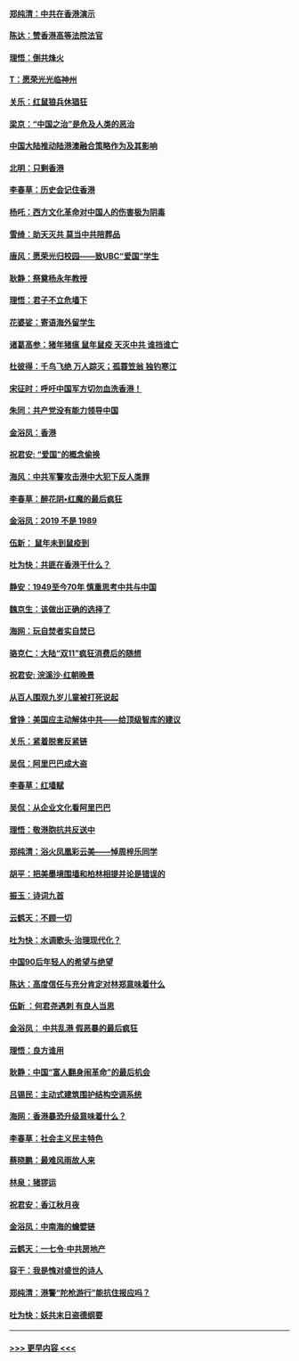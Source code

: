 #### [郑纯清：中共在香港演示](../pages/nsc993/n11670539.md?t=11211644) 
#### [陈达：赞香港高等法院法官](../pages/nsc993/n11669542.md?t=11211644) 
#### [理悟：倒共烽火](../pages/nsc993/n11668844.md?t=11211644) 
#### [T：愿荣光光临神州](../pages/nsc993/n11668421.md?t=11211644) 
#### [关乐：红鼠狼兵休猖狂](../pages/nsc993/n11668378.md?t=11211644) 
#### [梁京：“中国之治”是危及人类的恶治](../pages/nsc993/n11668328.md?t=11211644) 
#### [中国大陆推动陆港澳融合策略作为及其影响](../pages/nsc993/n11668157.md?t=11211644) 
#### [北明：只剩香港](../pages/nsc993/n11668002.md?t=11211644) 
#### [李春草：历史会记住香港](../pages/nsc993/n11667927.md?t=11211644) 
#### [杨吒：西方文化革命对中国人的伤害极为阴毒](../pages/nsc993/n11664521.md?t=11211644) 
#### [雪绮：助天灭共 莫当中共陪葬品](../pages/nsc993/n11662650.md?t=11211644) 
#### [唐风：愿荣光归校园——致UBC“爱国”学生](../pages/nsc993/n11662194.md?t=11211644) 
#### [耿静：祭奠杨永年教授](../pages/nsc993/n11662514.md?t=11211644) 
#### [理悟：君子不立危墙下](../pages/nsc993/n11662172.md?t=11211644) 
#### [花婆娑：寄语海外留学生](../pages/nsc993/n11662121.md?t=11211644) 
#### [诸葛高参：猪年猪瘟 鼠年鼠疫 天灭中共 谁挡谁亡](../pages/nsc993/n11661980.md?t=11211644) 
#### [杜彼得：千鸟飞绝 万人踪灭；孤蓑笠翁 独钓寒江](../pages/nsc993/n11661170.md?t=11211644) 
#### [宋征时：呼吁中国军方切勿血洗香港！](../pages/nsc993/n11415318.md?t=11211644) 
#### [朱同：共产党没有能力领导中国](../pages/nsc993/n11660421.md?t=11211644) 
#### [金浴凤：香港](../pages/nsc993/n11660419.md?t=11211644) 
#### [祝君安: “爱国”的概念偷换](../pages/nsc993/n11659706.md?t=11211644) 
#### [海风：中共军警攻击港中大犯下反人类罪](../pages/nsc993/n11659632.md?t=11211644) 
#### [李春草：醉花阴•红魔的最后疯狂](../pages/nsc993/n11659287.md?t=11211644) 
#### [金浴凤：2019 不是 1989](../pages/nsc993/n11657663.md?t=11211644) 
#### [伍新： 鼠年未到鼠疫到](../pages/nsc993/n11655098.md?t=11211644) 
#### [吐为快：共匪在香港干什么？](../pages/nsc993/n11654891.md?t=11211644) 
#### [静安：1949至今70年 慎重思考中共与中国](../pages/nsc993/n11651244.md?t=11211644) 
#### [魏京生：该做出正确的选择了](../pages/nsc993/n11653084.md?t=11211644) 
#### [海网：玩自焚者实自焚已](../pages/nsc993/n11652423.md?t=11211644) 
#### [骆克仁：大陆“双11”疯狂消费后的随想](../pages/nsc993/n11652305.md?t=11211644) 
#### [祝君安: 浣溪沙·红朝晚景](../pages/nsc993/n11652258.md?t=11211644) 
#### [从百人围观九岁儿童被打死说起](../pages/nsc993/n11651030.md?t=11211644) 
#### [曾铮：美国应主动解体中共——给顶级智库的建议](../pages/nsc993/n11649888.md?t=11211644) 
#### [关乐：紧着脱套反紧链](../pages/nsc993/n11649069.md?t=11211644) 
#### [吴侃：阿里巴巴成大盗](../pages/nsc993/n11645523.md?t=11211644) 
#### [李春草：红墙赋](../pages/nsc993/n11646389.md?t=11211644) 
#### [吴侃：从企业文化看阿里巴巴](../pages/nsc993/n11645476.md?t=11211644) 
#### [理悟：敬港胞抗共反送中](../pages/nsc993/n11645466.md?t=11211644) 
#### [郑纯清：浴火凤凰彩云美——悼周梓乐同学](../pages/nsc993/n11645155.md?t=11211644) 
#### [胡平：把美墨境围墙和柏林相提并论是错误的](../pages/nsc993/n11645134.md?t=11211644) 
#### [振玉：诗词九首](../pages/nsc993/n11644081.md?t=11211644) 
#### [云鹤天：不顾一切](../pages/nsc993/n11643508.md?t=11211644) 
#### [吐为快：水调歌头·治理现代化？](../pages/nsc993/n11643485.md?t=11211644) 
#### [中国90后年轻人的希望与绝望](../pages/nsc993/n11642317.md?t=11211644) 
#### [陈达：高度信任与充分肯定对林郑意味着什么](../pages/nsc993/n11641441.md?t=11211644) 
#### [伍新 ：何君尧遇刺 有良人当思](../pages/nsc993/n11641503.md?t=11211644) 
#### [金浴凤： 中共乱港  假恶暴的最后疯狂](../pages/nsc993/n11641495.md?t=11211644) 
#### [理悟：良方谁用](../pages/nsc993/n11641463.md?t=11211644) 
#### [耿静：中国“富人翻身闹革命”的最后机会](../pages/nsc993/n11640655.md?t=11211644) 
#### [吕锡民：主动式建筑围护结构空调系统](../pages/nsc993/n11640168.md?t=11211644) 
#### [海网：香港暴恐升级意味着什么？](../pages/nsc993/n11635904.md?t=11211644) 
#### [李春草：社会主义民主特色](../pages/nsc993/n11634657.md?t=11211644) 
#### [蔡晓鹏：最难风雨故人来](../pages/nsc993/n11633145.md?t=11211644) 
#### [林泉：猪猡运](../pages/nsc993/n11631469.md?t=11211644) 
#### [祝君安：香江秋月夜](../pages/nsc993/n11631440.md?t=11211644) 
#### [金浴凤：中南海的蟾嬖链](../pages/nsc993/n11631290.md?t=11211644) 
#### [云鹤天：一七令·中共房地产](../pages/nsc993/n11630084.md?t=11211644) 
#### [容干：我是愧对盛世的诗人](../pages/nsc993/n11630059.md?t=11211644) 
#### [郑纯清：港警“陀枪游行”能抗住报应吗？](../pages/nsc993/n11629999.md?t=11211644) 
#### [吐为快：妖共末日盗德纲要](../pages/nsc993/n11628610.md?t=11211644) 

----
#### [ >>> 更早内容 <<< ](../indexes/nsc993-earlier.md)
